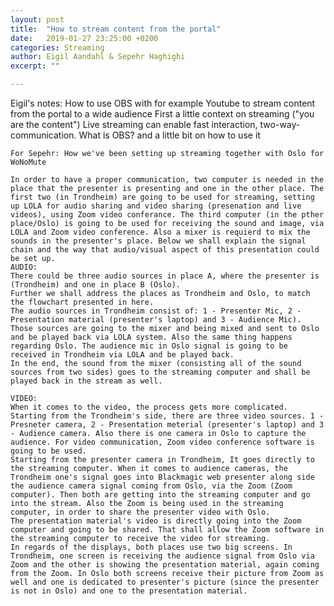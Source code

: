 ```yaml
---
layout: post
title:  "How to stream content from the portal"
date:   2019-01-27 23:25:00 +0200
categories: Streaming
author: Eigil Aandahl & Sepehr Haghighi
excerpt: ""

---
```


Eigil's notes:
  How to use OBS with for example Youtube to stream content from the portal to a wide audience
    First a little context on streaming ("you are the content")
      Live streaming can enable fast interaction, two-way-communication.
    What is OBS?
      and a little bit on how to use it
    
    For Sepehr: How we've been setting up streaming together with Oslo for WoNoMute
    
    In order to have a proper communication, two computer is needed in the place that the presenter is presenting and one in the other place. The first two (in Trondheim) are going to be used for streaming, setting up LOLA for audio sharing and video sharing (presenation and live videos), using Zoom video conferance. The third computer (in the pther place/Oslo) is going to be used for receiving the sound and image, via LOLA and Zoom video conference. Also a mixer is requierd to mix the sounds in the presenter's place. Below we shall explain the signal chain and the way that audio/visual aspect of this presentation could be set up.
    AUDIO:
    There could be three audio sources in place A, where the presenter is (Trondheim) and one in place B (Oslo).
    Further we shall address the places as Trondheim and Oslo, to match the flowchart presented in here.
    The audio sources in Trondheim consist of: 1 - Presenter Mic, 2 - Presentation material (presenter's laptop) and 3 - Audience Mic). Those sources are going to the mixer and being mixed and sent to Oslo and be played back via LOLA system. Also the same thing happens regarding Oslo. The audience mic in Oslo signal is going to be received in Trondheim via LOLA and be played back.
    In the end, the sound from the mixer (consisting all of the sound sources from two sides) goes to the streaming computer and shall be played back in the stream as well.
    
    VIDEO:
    When it comes to the video, the process gets more complicated. Starting from the Trondheim's side, there are three video sources. 1 - Presneter camera, 2 - Presentation meterial (presenter's laptop) and 3 - Audience camera. Also there is one camera in Oslo to capture the audience. For video communication, Zoom video conference software is going to be used.
    Starting from the presenter camera in Trondheim, It goes directly to the streaming computer. When it comes to audience cameras, the Trondheim one's signal goes into Blackmagic web presenter along side the audience camera signal coming from Oslo, via the Zoom (Zoom computer). Then both are getting into the streaming computer and go into the stream. Also the Zoom is being used in the streaming computer, in order to share the presenter video with Oslo.
    The presentation material's video is directly going into the Zoom computer and going to be shared. That shall allow the Zoom software in the streaming computer to receive the video for streaming.
    In regards of the displays, both places use two big screens. In Trondheim, one screen is receiving the audience signal from Oslo via Zoom and the other is showing the presentation material, again coming from the Zoom. In Oslo both screens receive their picture from Zoom as well and one is dedicated to presenter's picture (since the presenter is not in Oslo) and one to the presentation material.

